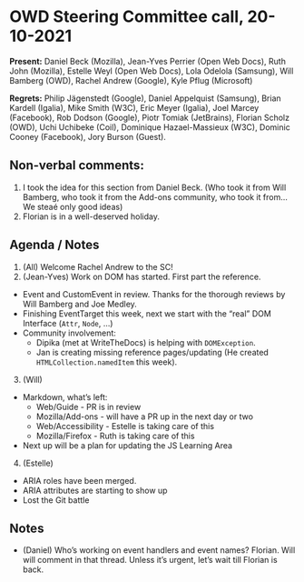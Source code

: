 # OWD Steering Committee call, 20-10-2021

**Present:** Daniel Beck (Mozilla), Jean-Yves Perrier (Open Web Docs), Ruth John (Mozilla), Estelle Weyl (Open Web Docs), Lola Odelola (Samsung), Will Bamberg (OWD), Rachel Andrew (Google), Kyle Pflug (Microsoft)

**Regrets:** Philip Jägenstedt (Google), Daniel Appelquist (Samsung), Brian Kardell (Igalia), Mike Smith (W3C), Eric Meyer (Igalia), Joel Marcey (Facebook),  Rob Dodson (Google), Piotr Tomiak (JetBrains), Florian Scholz (OWD), Uchi Uchibeke (Coil), Dominique Hazael-Massieux (W3C), Dominic Cooney (Facebook), Jory Burson (Guest). 

## Non-verbal comments:
1. I took the idea for this section from Daniel Beck. (Who took it from Will Bamberg, who took it from the Add-ons community, who took it from… We steaé only good ideas)
2. Florian is in a well-deserved holiday.

## Agenda / Notes

1. (All) Welcome Rachel Andrew to the SC!
2. (Jean-Yves) Work on DOM has started. First part the reference.
  * Event and CustomEvent in review. Thanks for the thorough reviews by Will Bamberg and Joe Medley.
  * Finishing EventTarget this week, next we start with the “real” DOM Interface (`Attr`, `Node`, …)
  * Community involvement:
    * Dipika (met at WriteTheDocs) is helping with `DOMException`.
    * Jan is creating missing reference pages/updating (He created `HTMLCollection.namedItem` this week).
3. (Will) 
  * Markdown, what’s left:
    * Web/Guide - PR is in review
    * Mozilla/Add-ons - will have a PR up in the next day or two
    * Web/Accessibility - Estelle is taking care of this
    * Mozilla/Firefox - Ruth is taking care of this
  * Next up will be a plan for updating the JS Learning Area
4. (Estelle)
  * ARIA roles have been merged. 
  * ARIA attributes are starting to show up
  * Lost the Git battle

## Notes 

* (Daniel) Who’s working on event handlers and event names? Florian. Will will comment in that thread. Unless it’s urgent, let’s wait till Florian is back.

